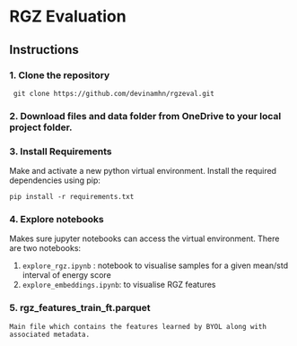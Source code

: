 # RGZ Evaluation

## Instructions

### 1. Clone the repository
``` git clone https://github.com/devinamhn/rgzeval.git```

### 2. Download files and data folder from OneDrive to your local project folder.

### 3. Install Requirements
Make and activate a new python virtual environment. Install the required dependencies using pip:

```pip install -r requirements.txt```

### 4. Explore notebooks
    
Makes sure jupyter notebooks can access the virtual environment. There are two notebooks:
    
1. ```explore_rgz.ipynb``` : notebook to visualise samples for a given mean/std interval of energy score
2. ```explore_embeddings.ipynb```: to visualise RGZ features

### 5. rgz_features_train_ft.parquet
    
    Main file which contains the features learned by BYOL along with associated metadata.

